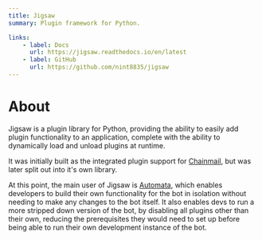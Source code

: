 ```yaml
---
title: Jigsaw
summary: Plugin framework for Python.

links:
    - label: Docs
      url: https://jigsaw.readthedocs.io/en/latest
    - label: GitHub
      url: https://github.com/nint8835/jigsaw
---
```


# About

Jigsaw is a plugin library for Python, providing the ability to easily add plugin functionality to an application, complete with the ability to dynamically load and unload plugins at runtime.

It was initially built as the integrated plugin support for [Chainmail](/projects/chainmail), but was later split out into it's own library.

At this point, the main user of Jigsaw is [Automata](/projects/automata), which enables developers to build their own functionality for the bot in isolation without needing to make any changes to the bot itself.
It also enables devs to run a more stripped down version of the bot, by disabling all plugins other than their own, reducing the prerequisites they would need to set up before being able to run their own development instance of the bot.
